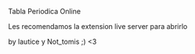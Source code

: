 Tabla Periodica Online

Les recomendamos la extension  live server para abrirlo

by lautice y Not_tomis ;) <3
